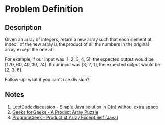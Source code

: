 # Problem Definition

## Description

Given an array of integers, return a new array such that each element at index i of the new array is the product of all the numbers in the original array except the one at i.

For example, if our input was [1, 2, 3, 4, 5], the expected output would be [120, 60, 40, 30, 24]. If our input was [3, 2, 1], the expected output would be [2, 3, 6].

Follow-up: what if you can't use division?

## Notes

1. [LeetCode discussion - Simple Java solution in O(n) without extra space](https://leetcode.com/problems/product-of-array-except-self/discuss/65622/Simple-Java-solution-in-O(n)-without-extra-space)
1. [Geeks for Geeks - A Product Array Puzzle](https://www.geeksforgeeks.org/a-product-array-puzzle/)
1. [ProgramCreek - Product of Array Except Self (Java)](https://www.programcreek.com/2014/07/leetcode-product-of-array-except-self-java/)